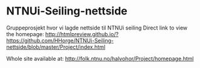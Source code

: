 # NTNUi-Seiling-nettside
Gruppeprosjekt hvor vi lagde nettside til NTNUi seiling
Direct link to view the homepage: http://htmlpreview.github.io/?https://github.com/HHorge/NTNUi-Seiling-nettside/blob/master/Project/index.html

Whole site available at: http://folk.ntnu.no/halvohor/Project/homepage.html
